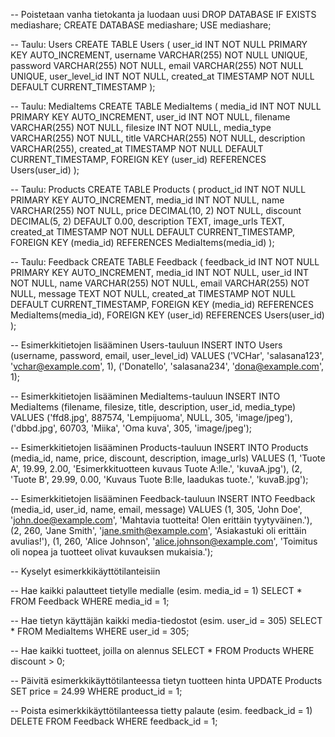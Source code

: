 -- Poistetaan vanha tietokanta ja luodaan uusi
DROP DATABASE IF EXISTS mediashare;
CREATE DATABASE mediashare;
USE mediashare;

-- Taulu: Users
CREATE TABLE Users (
  user_id INT NOT NULL PRIMARY KEY AUTO_INCREMENT,
  username VARCHAR(255) NOT NULL UNIQUE,
  password VARCHAR(255) NOT NULL,
  email VARCHAR(255) NOT NULL UNIQUE,
  user_level_id INT NOT NULL,
  created_at TIMESTAMP NOT NULL DEFAULT CURRENT_TIMESTAMP
);

-- Taulu: MediaItems
CREATE TABLE MediaItems (
  media_id INT NOT NULL PRIMARY KEY AUTO_INCREMENT,
  user_id INT NOT NULL,
  filename VARCHAR(255) NOT NULL,
  filesize INT NOT NULL,
  media_type VARCHAR(255) NOT NULL,
  title VARCHAR(255) NOT NULL,
  description VARCHAR(255),
  created_at TIMESTAMP NOT NULL DEFAULT CURRENT_TIMESTAMP,
  FOREIGN KEY (user_id) REFERENCES Users(user_id)
);

-- Taulu: Products
CREATE TABLE Products (
  product_id INT NOT NULL PRIMARY KEY AUTO_INCREMENT,
  media_id INT NOT NULL,
  name VARCHAR(255) NOT NULL,
  price DECIMAL(10, 2) NOT NULL,
  discount DECIMAL(5, 2) DEFAULT 0.00,
  description TEXT,
  image_urls TEXT,
  created_at TIMESTAMP NOT NULL DEFAULT CURRENT_TIMESTAMP,
  FOREIGN KEY (media_id) REFERENCES MediaItems(media_id)
);

-- Taulu: Feedback
CREATE TABLE Feedback (
  feedback_id INT NOT NULL PRIMARY KEY AUTO_INCREMENT,
  media_id INT NOT NULL,
  user_id INT NOT NULL,
  name VARCHAR(255) NOT NULL,
  email VARCHAR(255) NOT NULL,
  message TEXT NOT NULL,
  created_at TIMESTAMP NOT NULL DEFAULT CURRENT_TIMESTAMP,
  FOREIGN KEY (media_id) REFERENCES MediaItems(media_id),
  FOREIGN KEY (user_id) REFERENCES Users(user_id)
);

-- Esimerkkitietojen lisääminen Users-tauluun
INSERT INTO Users (username, password, email, user_level_id) VALUES 
  ('VCHar', 'salasana123', 'vchar@example.com', 1),
  ('Donatello', 'salasana234', 'dona@example.com', 1);

-- Esimerkkitietojen lisääminen MediaItems-tauluun
INSERT INTO MediaItems (filename, filesize, title, description, user_id, media_type) VALUES 
  ('ffd8.jpg', 887574, 'Lempijuoma', NULL, 305, 'image/jpeg'),
  ('dbbd.jpg', 60703, 'Miika', 'Oma kuva', 305, 'image/jpeg');

-- Esimerkkitietojen lisääminen Products-tauluun
INSERT INTO Products (media_id, name, price, discount, description, image_urls) VALUES 
  (1, 'Tuote A', 19.99, 2.00, 'Esimerkkituotteen kuvaus Tuote A:lle.', 'kuvaA.jpg'),
  (2, 'Tuote B', 29.99, 0.00, 'Kuvaus Tuote B:lle, laadukas tuote.', 'kuvaB.jpg');

-- Esimerkkitietojen lisääminen Feedback-tauluun
INSERT INTO Feedback (media_id, user_id, name, email, message) VALUES 
  (1, 305, 'John Doe', 'john.doe@example.com', 'Mahtavia tuotteita! Olen erittäin tyytyväinen.'),
  (2, 260, 'Jane Smith', 'jane.smith@example.com', 'Asiakastuki oli erittäin avulias!'),
  (1, 260, 'Alice Johnson', 'alice.johnson@example.com', 'Toimitus oli nopea ja tuotteet olivat kuvauksen mukaisia.');

-- Kyselyt esimerkkikäyttötilanteisiin

-- Hae kaikki palautteet tietylle medialle (esim. media_id = 1)
SELECT * FROM Feedback WHERE media_id = 1;

-- Hae tietyn käyttäjän kaikki media-tiedostot (esim. user_id = 305)
SELECT * FROM MediaItems WHERE user_id = 305;

-- Hae kaikki tuotteet, joilla on alennus
SELECT * FROM Products WHERE discount > 0;

-- Päivitä esimerkkikäyttötilanteessa tietyn tuotteen hinta
UPDATE Products
SET price = 24.99
WHERE product_id = 1;

-- Poista esimerkkikäyttötilanteessa tietty palaute (esim. feedback_id = 1)
DELETE FROM Feedback
WHERE feedback_id = 1;
